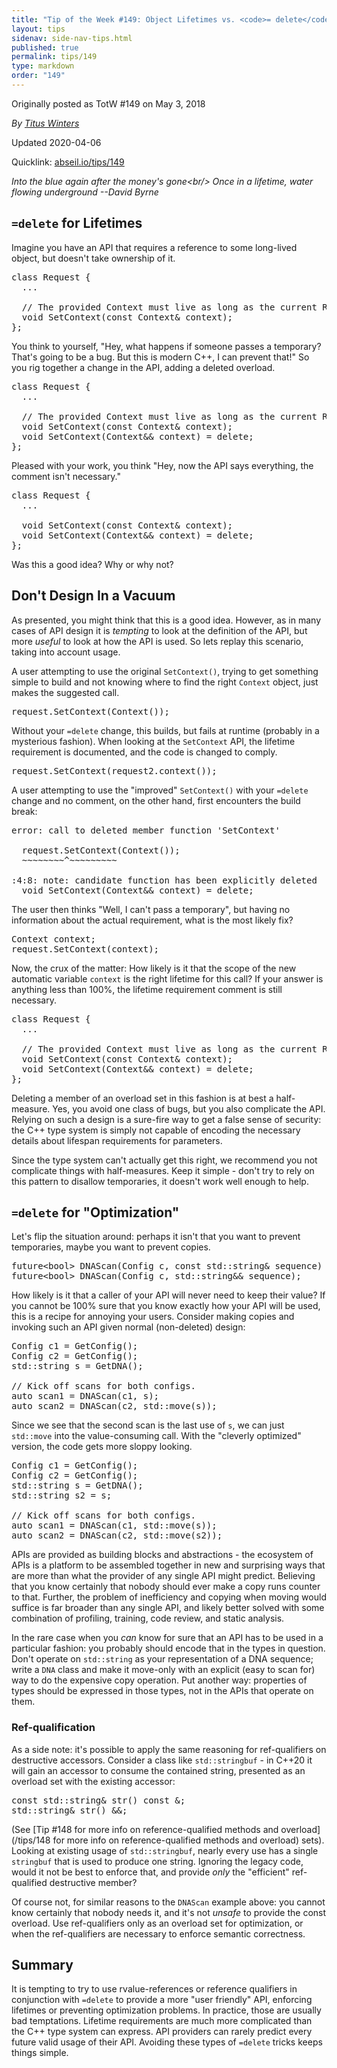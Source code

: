 ```yaml
---
title: "Tip of the Week #149: Object Lifetimes vs. <code>= delete</code>"
layout: tips
sidenav: side-nav-tips.html
published: true
permalink: tips/149
type: markdown
order: "149"
---
```


Originally posted as TotW #149 on May 3, 2018

*By [Titus Winters](mailto:titus@google.com)*

Updated 2020-04-06

Quicklink: [abseil.io/tips/149](https://abseil.io/tips/149)


*Into the blue again after the money's gone&lt;br/&gt;
Once in a lifetime, water flowing underground --David Byrne*

## <code>=delete</code> for Lifetimes

Imagine you have an API that requires a reference to some long-lived object, but
doesn't take ownership of it.

<pre class="prettyprint lang-cpp code">
class Request {
  ...

  // The provided Context must live as long as the current Request.
  void SetContext(const Context& context);
};
</pre>

You think to yourself, "Hey, what happens if someone passes a temporary? That's
going to be a bug. But this is modern C++, I can prevent that!" So you rig
together a change in the API, adding a deleted overload.

<pre class="prettyprint lang-cpp code">
class Request {
  ...

  // The provided Context must live as long as the current Request.
  void SetContext(const Context& context);
  void SetContext(Context&& context) = delete;
};
</pre>

Pleased with your work, you think "Hey, now the API says everything, the comment
isn't necessary."

<pre class="prettyprint lang-cpp code">
class Request {
  ...

  void SetContext(const Context& context);
  void SetContext(Context&& context) = delete;
};
</pre>

Was this a good idea? Why or why not?

## Don't Design In a Vacuum

As presented, you might think that this is a good idea. However, as in many
cases of API design it is *tempting* to look at the definition of the API, but
more *useful* to look at how the API is used. So lets replay this scenario,
taking into account usage.

A user attempting to use the original `SetContext()`, trying to get something
simple to build and not knowing where to find the right `Context` object, just
makes the suggested call.

<pre class="prettyprint lang-cpp code">
request.SetContext(Context());
</pre>

Without your `=delete` change, this builds, but fails at runtime (probably in a
mysterious fashion). When looking at the `SetContext` API, the lifetime
requirement is documented, and the code is changed to comply.

<pre class="prettyprint lang-cpp code">
request.SetContext(request2.context());
</pre>

A user attempting to use the "improved" `SetContext()` with your `=delete`
change and no comment, on the other hand, first encounters the build break:

<pre class="prettyprint code">
error: call to deleted member function 'SetContext'

  request.SetContext(Context());
  ~~~~~~~~^~~~~~~~~~

<source>:4:8: note: candidate function has been explicitly deleted
  void SetContext(Context&& context) = delete;
</pre>

The user then thinks "Well, I can't pass a temporary", but having no information
about the actual requirement, what is the most likely fix?

<pre class="prettyprint lang-cpp code">
Context context;
request.SetContext(context);
</pre>

Now, the crux of the matter: How likely is it that the scope of the new
automatic variable `context` is the right lifetime for this call? If your answer
is anything less than 100%, the lifetime requirement comment is still necessary.

<pre class="prettyprint lang-cpp code">
class Request {
  ...

  // The provided Context must live as long as the current Request.
  void SetContext(const Context& context);
  void SetContext(Context&& context) = delete;
};
</pre>

Deleting a member of an overload set in this fashion is at best a half-measure.
Yes, you avoid one class of bugs, but you also complicate the API. Relying on
such a design is a sure-fire way to get a false sense of security: the C++ type
system is simply not capable of encoding the necessary details about lifespan
requirements for parameters.

Since the type system can't actually get this right, we recommend you not
complicate things with half-measures. Keep it simple - don't try to rely on this
pattern to disallow temporaries, it doesn't work well enough to help.

## <code>=delete</code> for "Optimization"

Let's flip the situation around: perhaps it isn't that you want to prevent
temporaries, maybe you want to prevent copies.

<pre class="prettyprint lang-cpp code">
future&lt;bool&gt; DNAScan(Config c, const std::string& sequence) = delete;
future&lt;bool&gt; DNAScan(Config c, std::string&& sequence);
</pre>

How likely is it that a caller of your API will never need to keep their value?
If you cannot be 100% sure that you know exactly how your API will be used, this
is a recipe for annoying your users. Consider making copies and invoking such an
API given normal (non-deleted) design:

<pre class="prettyprint lang-cpp code">
Config c1 = GetConfig();
Config c2 = GetConfig();
std::string s = GetDNA();

// Kick off scans for both configs.
auto scan1 = DNAScan(c1, s);
auto scan2 = DNAScan(c2, std::move(s));
</pre>

Since we see that the second scan is the last use of `s`, we can just
`std::move` into the value-consuming call. With the "cleverly optimized"
version, the code gets more sloppy looking.

<pre class="prettyprint lang-cpp code">
Config c1 = GetConfig();
Config c2 = GetConfig();
std::string s = GetDNA();
std::string s2 = s;

// Kick off scans for both configs.
auto scan1 = DNAScan(c1, std::move(s));
auto scan2 = DNAScan(c2, std::move(s2));
</pre>

APIs are provided as building blocks and abstractions - the ecosystem of APIs is
a platform to be assembled together in new and surprising ways that are more
than what the provider of any single API might predict. Believing that you know
certainly that nobody should ever make a copy runs counter to that. Further, the
problem of inefficiency and copying when moving would suffice is far broader
than any single API, and likely better solved with some combination of
profiling, training, code review, and static analysis.

In the rare case when you *can* know for sure that an API has to be used in a
particular fashion: you probably should encode that in the types in question.
Don't operate on `std::string` as your representation of a DNA sequence; write a
`DNA` class and make it move-only with an explicit (easy to scan for) way to do
the expensive copy operation. Put another way: properties of types should be
expressed in those types, not in the APIs that operate on them.

### Ref-qualification

As a side note: it's possible to apply the same reasoning for ref-qualifiers on
destructive accessors. Consider a class like `std::stringbuf` - in C++20 it will
gain an accessor to consume the contained string, presented as an overload set
with the existing accessor:

<pre class="prettyprint lang-cpp code">
const std::string& str() const &;
std::string& str() &&;
</pre>

(See
[Tip #148 for more info on reference-qualified methods and overload](/tips/148 for more info on reference-qualified methods and overload)
sets). Looking at existing usage of `std::stringbuf`, nearly every use has a
single `stringbuf` that is used to produce one string. Ignoring the legacy code,
would it not be best to enforce that, and provide *only* the "efficient"
ref-qualified destructive member?

Of course not, for similar reasons to the `DNAScan` example above: you cannot
know certainly that nobody needs it, and it's not *unsafe* to provide the const
overload. Use ref-qualifiers only as an overload set for optimization, or when
the ref-qualifiers are necessary to enforce semantic correctness.

## Summary

It is tempting to try to use rvalue-references or reference qualifiers in
conjunction with `=delete` to provide a more "user friendly" API, enforcing
lifetimes or preventing optimization problems. In practice, those are usually
bad temptations. Lifetime requirements are much more complicated than the C++
type system can express. API providers can rarely predict every future valid
usage of their API. Avoiding these types of `=delete` tricks keeps things
simple.
